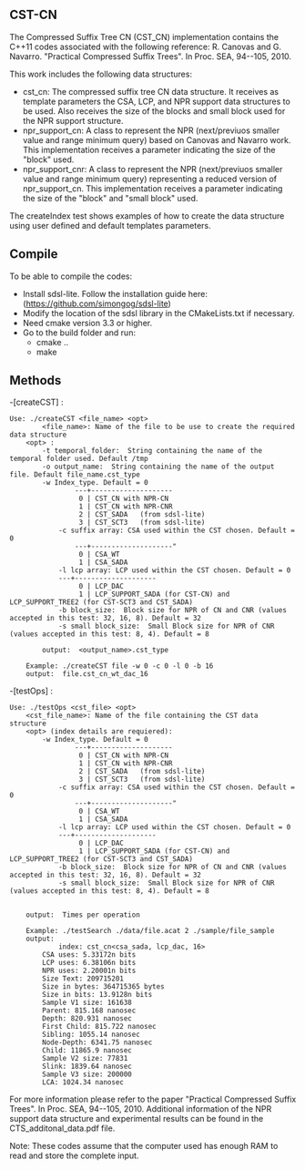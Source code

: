 ## CST-CN

The Compressed Suffix Tree CN (CST_CN) implementation contains the C++11 
codes associated with the following reference: 
R. Canovas and G. Navarro. "Practical Compressed Suffix Trees". In Proc. SEA, 94--105, 2010.


This work includes the following data structures:

- cst_cn: The compressed suffix tree CN data structure. It receives as template parameters the CSA, LCP, and NPR support data structures to be used. Also receives the size of the blocks and small block used for the NPR support structure.
- npr_support_cn: A class to represent the NPR (next/previuos smaller value and range minimum query) based on Canovas and Navarro work. This implementation receives a parameter indicating the size of the "block" used.
- npr_support_cnr: A class to represent the NPR (next/previuos smaller value and range minimum query) representing a reduced version of npr_support_cn. This implementation receives a parameter indicating the size of the "block" and "small block" used.


The createIndex test shows examples of how to create the data structure using user defined and default templates parameters. 

## Compile

To be able to compile the codes: 
- Install sdsl-lite. Follow the installation guide here: (https://github.com/simongog/sdsl-lite)
- Modify the location of the sdsl library in the CMakeLists.txt if necessary.
- Need cmake version 3.3 or higher.
- Go to the build folder and run: 
	- cmake ..
	- make


## Methods

-[createCST] :

	Use: ./createCST <file_name> <opt> 
      		<file_name>: Name of the file to be use to create the required data structure 
		<opt> : 
			-t temporal_folder:  String containing the name of the temporal folder used. Default /tmp
		  	-o output_name:  String containing the name of the output file. Default file_name.cst_type
			-w Index_type. Default = 0
        		    ---+--------------------
        		     0 | CST_CN with NPR-CN
        		     1 | CST_CN with NPR-CNR
        		     2 | CST_SADA   (from sdsl-lite)
       			     3 | CST_SCT3   (from sdsl-lite)
        		-c suffix array: CSA used within the CST chosen. Default = 0
        		    ---+--------------------"
        		     0 | CSA_WT
        		     1 | CSA_SADA
        		-l lcp array: LCP used within the CST chosen. Default = 0
   			    ---+--------------------
        		     0 | LCP_DAC
        		     1 | LCP_SUPPORT_SADA (for CST-CN) and LCP_SUPPORT_TREE2 (for CST-SCT3 and CST_SADA)
        		-b block_size:  Block size for NPR of CN and CNR (values accepted in this test: 32, 16, 8). Default = 32 
        		-s small block_size:  Small Block size for NPR of CNR (values accepted in this test: 8, 4). Default = 8 

          	output:  <output_name>.cst_type

		Example: ./createCST file -w 0 -c 0 -l 0 -b 16
		output:  file.cst_cn_wt_dac_16
        

-[testOps] :

	Use: ./testOps <cst_file> <opt>
		<cst_file_name>: Name of the file containing the CST data structure
		<opt> (index details are requiered): 
			-w Index_type. Default = 0
        		    ---+--------------------
        		     0 | CST_CN with NPR-CN
        		     1 | CST_CN with NPR-CNR
        		     2 | CST_SADA   (from sdsl-lite)
       			     3 | CST_SCT3   (from sdsl-lite)
        		-c suffix array: CSA used within the CST chosen. Default = 0
        		    ---+--------------------"
        		     0 | CSA_WT
        		     1 | CSA_SADA
        		-l lcp array: LCP used within the CST chosen. Default = 0
   			    ---+--------------------
        		     0 | LCP_DAC
        		     1 | LCP_SUPPORT_SADA (for CST-CN) and LCP_SUPPORT_TREE2 (for CST-SCT3 and CST_SADA)
        		-b block_size:  Block size for NPR of CN and CNR (values accepted in this test: 32, 16, 8). Default = 32 
        		-s small block_size:  Small Block size for NPR of CNR (values accepted in this test: 8, 4). Default = 8 
	

		output:  Times per operation

		Example: ./testSearch ./data/file.acat 2 ./sample/file_sample  
		output:  
		        index: cst_cn<csa_sada, lcp_dac, 16>
			CSA uses: 5.33172n bits
			LCP uses: 6.38106n bits
			NPR uses: 2.20001n bits
			Size Text: 209715201
			Size in bytes: 364715365 bytes
			Size in bits: 13.9128n bits
			Sample V1 size: 161638
			Parent: 815.168 nanosec
			Depth: 820.931 nanosec
			First Child: 815.722 nanosec
			Sibling: 1055.14 nanosec
			Node-Depth: 6341.75 nanosec
			Child: 11865.9 nanosec
			Sample V2 size: 77831
			Slink: 1839.64 nanosec
			Sample V3 size: 200000
			LCA: 1024.34 nanosec
			

For more information please refer to the paper "Practical Compressed Suffix Trees". In Proc. SEA, 94--105, 2010. Additional 
information of the NPR support data structure and experimental results can be found in the CTS_additonal_data.pdf file.
	
			
Note: These codes assume that the computer used has enough RAM to read and store the complete input.
